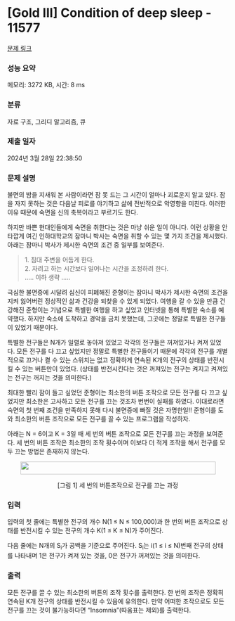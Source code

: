 # [Gold III] Condition of deep sleep - 11577 

[문제 링크](https://www.acmicpc.net/problem/11577) 

### 성능 요약

메모리: 3272 KB, 시간: 8 ms

### 분류

자료 구조, 그리디 알고리즘, 큐

### 제출 일자

2024년 3월 28일 22:38:50

### 문제 설명

<p>불면의 밤을 지새워 본 사람이라면 잠 못 드는 그 시간이 얼마나 괴로운지 알고 있다. 잠을 자지 못하는 것은 다음날 피로를 야기하고 삶에 전반적으로 악영향을 미친다. 이러한 이유 때문에 숙면을 신의 축복이라고 부르기도 한다.</p>

<p>하지만 바쁜 현대인들에게 숙면을 취한다는 것은 마냥 쉬운 일이 아니다. 이런 상황을 안타깝게 여긴 인하대학교의 잠마니 박사는 숙면을 취할 수 있는 몇 가지 조건을 제시했다. 아래는 잠마니 박사가 제시한 숙면의 조건 중 일부를 보여준다.</p>

<blockquote>
<p>1. 침대 주변을 어둡게 한다.<br>
2. 자려고 하는 시간보다 일어나는 시간을 조정하려 한다.<br>
..... 이하 생략 .....</p>
</blockquote>

<p>극심한 불면증에 시달려 심신이 피폐해진 준형이는 잠마니 박사가 제시한 숙면의 조건을 지켜 잃어버린 정상적인 삶과 건강을 되찾을 수 있게 되었다. 여행을 갈 수 있을 만큼 건강해진 준형이는 기념으로 특별한 여행을 하고 싶었고 인터넷을 통해 특별한 숙소를 예약했다. 하지만 숙소에 도착하고 경악을 금치 못했는데, 그곳에는 정말로 특별한 전구들이 있었기 때문이다.</p>

<p>특별한 전구들은 N개가 일렬로 놓아져 있었고 각각의 전구들은 꺼져있거나 켜져 있었다. 모든 전구를 다 끄고 싶었지만 정말로 특별한 전구들이기 때문에 각각의 전구를 개별적으로 끄거나 켤 수 있는 스위치는 없고 정확하게 연속된 K개의 전구의 상태를 반전시킬 수 있는 버튼만이 있었다. (상태를 반전시킨다는 것은 꺼져있는 전구는 켜지고 켜져있는 전구는 꺼지는 것을 의미한다.)</p>

<p>최대한 빨리 잠이 들고 싶었던 준형이는 최소한의 버튼 조작으로 모든 전구를 다 끄고 싶었지만 최소한은 고사하고 모든 전구를 끄는 것조차 번번이 실패를 하였다. 이대로라면 숙면의 첫 번째 조건을 만족하지 못해 다시 불면증에 빠질 것은 자명한일!! 준형이를 도와 최소한의 버튼 조작으로 모든 전구를 끌 수 있는 프로그램을 작성하자.</p>

<p>아래는 N = 6이고 K = 3일 때 세 번의 버튼 조작으로 모든 전구를 끄는 과정을 보여준다. 세 번의 버튼 조작은 최소한의 조작 횟수이며 이보다 더 적게 조작을 해서 전구를 모두 끄는 방법은 존재하지 않는다.</p>

<p style="text-align:center"><img alt="" src="https://onlinejudgeimages.s3-ap-northeast-1.amazonaws.com/problem/11577/1.png" style="height:29px; width:445px"></p>

<p style="text-align:center">[그림 1] 세 번의 버튼조작으로 전구를 끄는 과정</p>

### 입력 

 <p>입력의 첫 줄에는 특별한 전구의 개수 N(1 ≤ N ≤ 100,000)과 한 번의 버튼 조작으로 상태를 반전시킬 수 있는 전구의 개수 K(1 ≤ K ≤ N)가 주어진다.</p>

<p>다음 줄에는 N개의 S<sub>i</sub>가 공백을 기준으로 주어진다. S<sub>i</sub>는 i(1 ≤ i ≤ N)번째 전구의 상태를 나타내며 1은 전구가 켜져 있는 것을, 0은 전구가 꺼져있는 것을 의미한다. </p>

### 출력 

 <p>모든 전구를 끌 수 있는 최소한의 버튼의 조작 횟수를 출력한다. 한 번의 조작은 정확히 연속된 K개 전구의 상태를 반전시킬 수 있음에 유의한다. 만약 어떠한 조작으로도 모든 전구를 끄는 것이 불가능하다면 “Insomnia”(따옴표는 제외)를 출력한다.</p>

